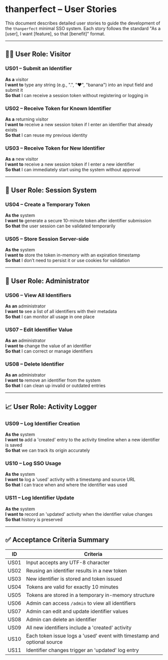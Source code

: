 # thanperfect – User Stories

This document describes detailed user stories to guide the development of the `thanperfect` minimal SSO system. Each story follows the standard "As a [user], I want [feature], so that [benefit]" format.

---

## 🧑‍💻 User Role: Visitor

### US01 – Submit an Identifier
**As a** visitor  
**I want to** type any string (e.g., ".", "❤️", "banana") into an input field and submit it  
**So that** I can receive a session token without registering or logging in  

### US02 – Receive Token for Known Identifier
**As a** returning visitor  
**I want to** receive a new session token if I enter an identifier that already exists  
**So that** I can reuse my previous identity  

### US03 – Receive Token for New Identifier
**As a** new visitor  
**I want to** receive a new session token if I enter a new identifier  
**So that** I can immediately start using the system without approval  

---

## 🔐 User Role: Session System

### US04 – Create a Temporary Token
**As the** system  
**I want to** generate a secure 10-minute token after identifier submission  
**So that** the user session can be validated temporarily  

### US05 – Store Session Server-side
**As the** system  
**I want to** store the token in-memory with an expiration timestamp  
**So that** I don’t need to persist it or use cookies for validation  

---

## 📜 User Role: Administrator

### US06 – View All Identifiers
**As an** administrator  
**I want to** see a list of all identifiers with their metadata  
**So that** I can monitor all usage in one place  

### US07 – Edit Identifier Value
**As an** administrator  
**I want to** change the value of an identifier  
**So that** I can correct or manage identifiers  

### US08 – Delete Identifier
**As an** administrator  
**I want to** remove an identifier from the system  
**So that** I can clean up invalid or outdated entries  

---

## 📈 User Role: Activity Logger

### US09 – Log Identifier Creation
**As the** system  
**I want to** add a 'created' entry to the activity timeline when a new identifier is saved  
**So that** we can track its origin accurately  

### US10 – Log SSO Usage
**As the** system  
**I want to** log a 'used' activity with a timestamp and source URL  
**So that** I can trace when and where the identifier was used  

### US11 – Log Identifier Update
**As the** system  
**I want to** record an 'updated' activity when the identifier value changes  
**So that** history is preserved  

---

## ✅ Acceptance Criteria Summary

| ID    | Criteria                                                                 |
|-------|--------------------------------------------------------------------------|
| US01  | Input accepts any UTF-8 character                                        |
| US02  | Reusing an identifier results in a new token                             |
| US03  | New identifier is stored and token issued                                |
| US04  | Tokens are valid for exactly 10 minutes                                  |
| US05  | Tokens are stored in a temporary in-memory structure                     |
| US06  | Admin can access `/admin` to view all identifiers                        |
| US07  | Admin can edit and update identifier values                              |
| US08  | Admin can delete an identifier                                           |
| US09  | All new identifiers include a 'created' activity                         |
| US10  | Each token issue logs a 'used' event with timestamp and optional source  |
| US11  | Identifier changes trigger an 'updated' log entry                        |

